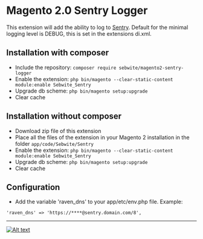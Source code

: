 # Magento 2.0 Sentry Logger

This extension will add the ability to log to [Sentry](https://github.com/getsentry/). Default for the minimal logging level is DEBUG, this is set in the extensions di.xml.

## Installation with composer
* Include the repository: `composer require sebwite/magento2-sentry-logger`
* Enable the extension: `php bin/magento --clear-static-content module:enable Sebwite_Sentry`
* Upgrade db scheme: `php bin/magento setup:upgrade`
* Clear cache

## Installation without composer
* Download zip file of this extension
* Place all the files of the extension in your Magento 2 installation in the folder `app/code/Sebwite/Sentry`
* Enable the extension: `php bin/magento --clear-static-content module:enable Sebwite_Sentry`
* Upgrade db scheme: `php bin/magento setup:upgrade`
* Clear cache

## Configuration
* Add the variable 'raven_dns' to your app/etc/env.php file. Example:

`
  'raven_dns' => 'https://****@sentry.domain.com/8',
`

---

[![Alt text](https://www.sebwite.nl/wp-content/themes/sebwite/assets/images/logo-sebwite.png "Sebwite.nl")](https://sebwite.nl)
